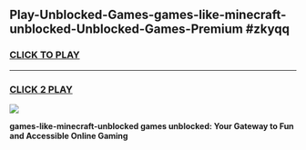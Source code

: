 
## Play-Unblocked-Games-games-like-minecraft-unblocked-Unblocked-Games-Premium #zkyqq
<h3>
<a href="https://premium.freeplayer.one?title=games-like-minecraft-unblocked&ref=12M">CLICK TO PLAY</a></h3>
<hr>

<h3>
<a href="https://premium.freeplayer.one?title=games-like-minecraft-unblocked&ref=12M">CLICK 2 PLAY</a>
  
</h3>

<a href="https://premium.freeplayer.one?title=games-like-minecraft-unblocked&ref=12M"><img src="https://clearcache.store/games.png"></a>


**games-like-minecraft-unblocked games unblocked: Your Gateway to Fun and Accessible Online Gaming**
